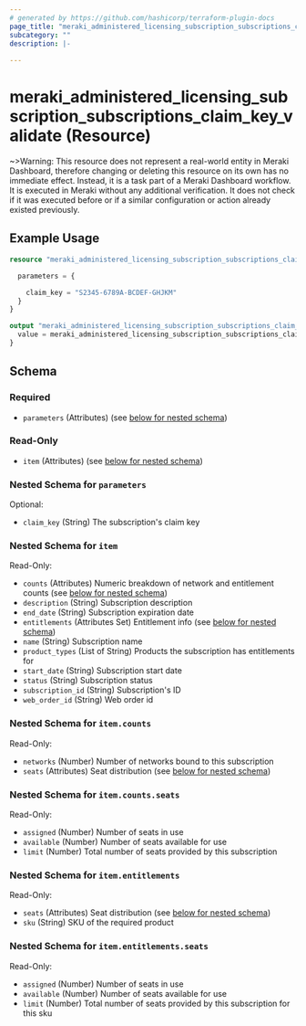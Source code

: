 ```yaml
---
# generated by https://github.com/hashicorp/terraform-plugin-docs
page_title: "meraki_administered_licensing_subscription_subscriptions_claim_key_validate Resource - terraform-provider-meraki"
subcategory: ""
description: |-
  
---
```


# meraki_administered_licensing_subscription_subscriptions_claim_key_validate (Resource)

~>Warning: This resource does not represent a real-world entity in Meraki Dashboard, therefore changing or deleting this resource on its own has no immediate effect. Instead, it is a task part of a Meraki Dashboard workflow. It is executed in Meraki without any additional verification. It does not check if it was executed before or if a similar configuration or action 
already existed previously.

## Example Usage

```terraform
resource "meraki_administered_licensing_subscription_subscriptions_claim_key_validate" "example" {

  parameters = {

    claim_key = "S2345-6789A-BCDEF-GHJKM"
  }
}

output "meraki_administered_licensing_subscription_subscriptions_claim_key_validate_example" {
  value = meraki_administered_licensing_subscription_subscriptions_claim_key_validate.example
}
```

<!-- schema generated by tfplugindocs -->
## Schema

### Required

- `parameters` (Attributes) (see [below for nested schema](#nestedatt--parameters))

### Read-Only

- `item` (Attributes) (see [below for nested schema](#nestedatt--item))

<a id="nestedatt--parameters"></a>
### Nested Schema for `parameters`

Optional:

- `claim_key` (String) The subscription's claim key


<a id="nestedatt--item"></a>
### Nested Schema for `item`

Read-Only:

- `counts` (Attributes) Numeric breakdown of network and entitlement counts (see [below for nested schema](#nestedatt--item--counts))
- `description` (String) Subscription description
- `end_date` (String) Subscription expiration date
- `entitlements` (Attributes Set) Entitlement info (see [below for nested schema](#nestedatt--item--entitlements))
- `name` (String) Subscription name
- `product_types` (List of String) Products the subscription has entitlements for
- `start_date` (String) Subscription start date
- `status` (String) Subscription status
- `subscription_id` (String) Subscription's ID
- `web_order_id` (String) Web order id

<a id="nestedatt--item--counts"></a>
### Nested Schema for `item.counts`

Read-Only:

- `networks` (Number) Number of networks bound to this subscription
- `seats` (Attributes) Seat distribution (see [below for nested schema](#nestedatt--item--counts--seats))

<a id="nestedatt--item--counts--seats"></a>
### Nested Schema for `item.counts.seats`

Read-Only:

- `assigned` (Number) Number of seats in use
- `available` (Number) Number of seats available for use
- `limit` (Number) Total number of seats provided by this subscription



<a id="nestedatt--item--entitlements"></a>
### Nested Schema for `item.entitlements`

Read-Only:

- `seats` (Attributes) Seat distribution (see [below for nested schema](#nestedatt--item--entitlements--seats))
- `sku` (String) SKU of the required product

<a id="nestedatt--item--entitlements--seats"></a>
### Nested Schema for `item.entitlements.seats`

Read-Only:

- `assigned` (Number) Number of seats in use
- `available` (Number) Number of seats available for use
- `limit` (Number) Total number of seats provided by this subscription for this sku
